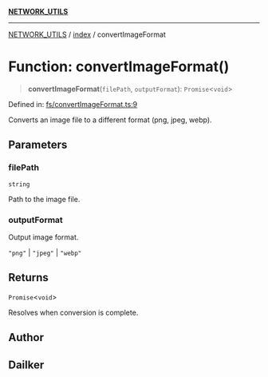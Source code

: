 [**NETWORK_UTILS**](../../README.md)

***

[NETWORK_UTILS](../../README.md) / [index](../README.md) / convertImageFormat

# Function: convertImageFormat()

> **convertImageFormat**(`filePath`, `outputFormat`): `Promise`\<`void`\>

Defined in: [fs/convertImageFormat.ts:9](https://github.com/dailker/everyutil-js/blob/7799f3f003cb23f425be3f1c83c38483e2648188/src/fs/convertImageFormat.ts#L9)

Converts an image file to a different format (png, jpeg, webp).

## Parameters

### filePath

`string`

Path to the image file.

### outputFormat

Output image format.

`"png"` | `"jpeg"` | `"webp"`

## Returns

`Promise`\<`void`\>

Resolves when conversion is complete.

## Author

## Dailker
